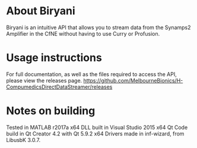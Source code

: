 # About Biryani
Biryani is an intuitive API that allows you to stream data from the Synamps2 Amplifier in the CfNE without having to use Curry or Profusion.

# Usage instructions
For full documentation, as well as the files required to access the API, please view the releases page.
https://github.com/MelbourneBionics/H-CompumedicsDirectDataStreamer/releases

# Notes on building
Tested in MATLAB r2017a x64
DLL built in Visual Studio 2015 x64
Qt Code build in Qt Creator 4.2 with Qt 5.9.2 x64
Drivers made in inf-wizard, from LibusbK 3.0.7.
